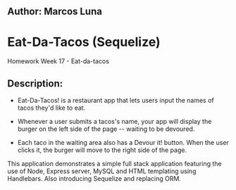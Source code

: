 ## Author: Marcos Luna



# Eat-Da-Tacos (Sequelize)

Homework Week 17 - Eat-da-tacos


## **Description:**

* Eat-Da-Tacos! is a restaurant app that lets users input the names of tacos they'd like to eat.

* Whenever a user submits a tacos's name, your app will display the burger on the left side of the page -- waiting to be devoured.

* Each taco in the waiting area also has a Devour it! button. When the user clicks it, the burger will move to the right side of the page.



This application demonstrates a simple full stack application featuring the use of Node, Express server, MySQL and HTML templating using Handlebars. Also introducing Sequelize and replacing ORM.
